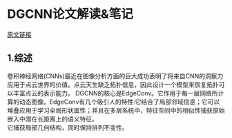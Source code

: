 # DGCNN论文解读&笔记  
[原文链接](https://arxiv.org/pdf/1801.07829.pdf)  

## 1.综述  
卷积神经网络(CNNs)最近在图像分析方面的巨大成功表明了将来自CNN的洞察力应用于点云世界的价值。点云天生缺乏拓扑信息，因此设计一个模型来恢复拓扑可以丰富点云的表示能力。
DGCNN的核心是EdgeConv。它作用于每一层网络所计算的动态图像。EdgeConv有几个吸引人的特性:它结合了局部邻域信息；它可以堆叠应用于学习全局形状属性；并且在多层系统中，特征空间中的相似性捕获原始嵌入中潜在长距离上的语义特征。  
它捕获局部几何结构，同时保持排列不变性。  

